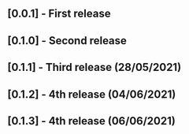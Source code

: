 ## [0.0.1] - First release

## [0.1.0] - Second release

## [0.1.1] - Third release (28/05/2021)

## [0.1.2] - 4th release (04/06/2021)

## [0.1.3] - 4th release (06/06/2021)